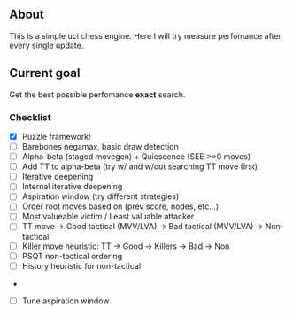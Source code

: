 ## About
This is a simple uci chess engine. 
Here I will try measure perfomance after every single update.

## Current goal
Get the best possible perfomance **exact** search.

### Checklist
- [x] Puzzle framework!
- [ ] Barebones negamax, basic draw detection
- [ ] Alpha-beta (staged movegen) + Quiescence (SEE >=0 moves)
- [ ] Add TT to alpha-beta (try w/ and w/out searching TT move first)
- [ ] Iterative deepening
- [ ] Internal iterative deepening
- [ ] Aspiration window (try different strategies)
- [ ] Order root moves based on (prev score, nodes, etc...)
- [ ] Most valueable victim / Least valuable attacker
- [ ] TT move -> Good tactical (MVV/LVA) -> Bad tactical (MVV/LVA) -> Non-tactical
- [ ] Killer move heuristic: TT -> Good -> Killers -> Bad -> Non
- [ ] PSQT non-tactical ordering
- [ ] History heuristic for non-tactical
- 
- [ ] Tune aspiration window
